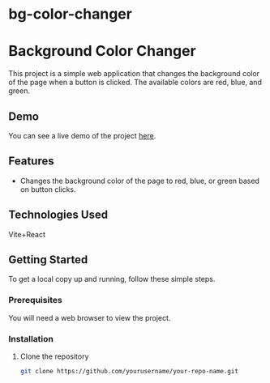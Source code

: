 # bg-color-changer
# Background Color Changer

This project is a simple web application that changes the background color of the page when a button is clicked. The available colors are red, blue, and green.

## Demo

You can see a live demo of the project [here](https://bg-color-changer-krishnadesh4466s-projects.vercel.app/).

## Features

- Changes the background color of the page to red, blue, or green based on button clicks.

## Technologies Used

Vite+React

## Getting Started

To get a local copy up and running, follow these simple steps.

### Prerequisites

You will need a web browser to view the project.

### Installation

1. Clone the repository
   ```sh
   git clone https://github.com/yourusername/your-repo-name.git

